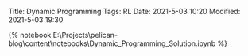 Title: Dynamic Programming
Tags: RL
Date: 2021-5-03 10:20
Modified: 2021-5-03 19:30

{% notebook E:\Projects\pelican-blog\content\notebooks\Dynamic_Programming_Solution.ipynb %}